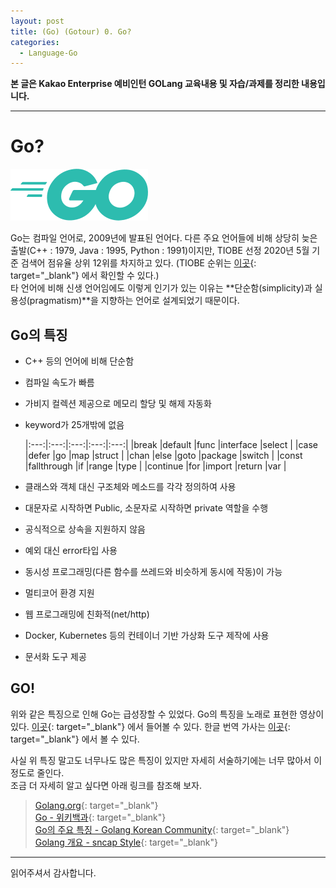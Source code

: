 ```yaml
---
layout: post
title: (Go) (Gotour) 0. Go?
categories:
  - Language-Go
---
```


**본 글은 Kakao Enterprise 예비인턴 GOLang 교육내용 및 자습/과제를 정리한 내용입니다.**

---

# Go?

![go_logo](/assets/images/Go/0_preview/go.png)

Go는 컴파일 언어로, 2009년에 발표된 언어다. 다른 주요 언어들에 비해 상당히 늦은 출발(C++ : 1979, Java : 1995, Python : 1991)이지만, TIOBE 선정 2020년 5월 기준 검색어 점유율 상위 12위를 차지하고 있다. (TIOBE 순위는 [이곳](https://www.tiobe.com/tiobe-index/){: target="\_blank"} 에서 확인할 수 있다.)  
타 언어에 비해 신생 언어임에도 이렇게 인기가 있는 이유는 **단순함(simplicity)과 실용성(pragmatism)**을 지향하는 언어로 설계되었기 때문이다.

## Go의 특징

- C++ 등의 언어에 비해 단순함
- 컴파일 속도가 빠름
- 가비지 컬렉션 제공으로 메모리 할당 및 해제 자동화
- keyword가 25개밖에 없음

  |:---:|:---:|:---:|:---:|:---:|
  |break |default |func |interface |select |
  |case |defer |go |map |struct |
  |chan |else |goto |package |switch |
  |const |fallthrough |if |range |type |
  |continue |for |import |return |var |

- 클래스와 객체 대신 구조체와 메소드를 각각 정의하여 사용
- 대문자로 시작하면 Public, 소문자로 시작하면 private 역할을 수행
- 공식적으로 상속을 지원하지 않음
- 예외 대신 error타입 사용
- 동시성 프로그래밍(다른 함수를 쓰레드와 비슷하게 동시에 작동)이 가능
- 멀티코어 환경 지원
- 웹 프로그래밍에 친화적(net/http)
- Docker, Kubernetes 등의 컨테이너 기반 가상화 도구 제작에 사용
- 문서화 도구 제공

## GO!

위와 같은 특징으로 인해 Go는 급성장할 수 있었다. Go의 특징을 노래로 표현한 영상이 있다. [이곳](https://youtu.be/LJvEIjRBSDA){: target="\_blank"} 에서 들어볼 수 있다. 한글 번역 가사는 [이곳](<https://namu.wiki/w/Go(%ED%94%84%EB%A1%9C%EA%B7%B8%EB%9E%98%EB%B0%8D%20%EC%96%B8%EC%96%B4)#s-7>){: target="\_blank"} 에서 볼 수 있다.

사실 위 특징 말고도 너무나도 많은 특징이 있지만 자세히 서술하기에는 너무 많아서 이정도로 줄인다.  
조금 더 자세히 알고 싶다면 아래 링크를 참조해 보자.

> [Golang.org](https://golang.org/){: target="\_blank"}  
> [Go - 위키백과](<https://ko.wikipedia.org/wiki/Go_(%ED%94%84%EB%A1%9C%EA%B7%B8%EB%9E%98%EB%B0%8D_%EC%96%B8%EC%96%B4)>){: target="\_blank"}  
> [Go의 주요 특징 - Golang Korean Community](https://golangkorea.github.io/post/go-start/feature/){: target="\_blank"}  
> [Golang 개요 - sncap Style](https://sncap.tistory.com/878){: target="\_blank"}

---

읽어주셔서 감사합니다.
